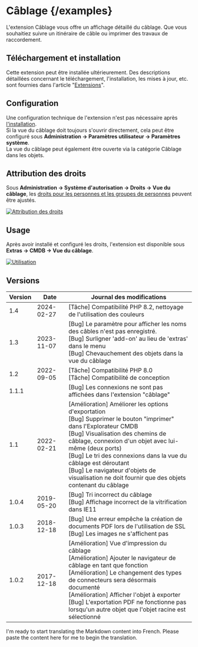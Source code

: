# Câblage {/examples}

L'extension Câblage vous offre un affichage détaillé du câblage. Que vous souhaitiez suivre un itinéraire de câble ou imprimer des travaux de raccordement.

Téléchargement et installation
------------------------------

Cette extension peut être installée ultérieurement. Des descriptions détaillées concernant le téléchargement, l'installation, les mises à jour, etc. sont fournies dans l'article "[Extensions](./index.md)".

Configuration
-------------

Une configuration technique de l'extension n'est pas nécessaire après [l'installation](./index.md).  
Si la vue du câblage doit toujours s'ouvrir directement, cela peut être configuré sous **Administration → Paramètres utilisateur → Paramètres système**.  
La vue du câblage peut également être ouverte via la catégorie Câblage dans les objets.

Attribution des droits
----------------------

Sous **Administration → Système d'autorisation → Droits → Vue du câblage**, les [droits pour les personnes et les groupes de personnes](../efficient-documentation/rights-management/index.md) peuvent être ajustés.

[![Attribution des droits](../assets/images/en/i-doit-pro-add-ons/cabling/1-cab.png)](../assets/images/en/i-doit-pro-add-ons/cabling/1-cab.png)

Usage
-----

Après avoir installé et configuré les droits, l'extension est disponible sous **Extras → CMDB → Vue du câblage**.

[![Utilisation](../assets/images/en/i-doit-pro-add-ons/cabling/2-cab.png)](../assets/images/en/i-doit-pro-add-ons/cabling/2-cab.png)

Versions
--------

| Version | Date | Journal des modifications |
| --- | --- | --- |
| 1.4 | 2024-02-27 | [Tâche] Compatibilité PHP 8.2, nettoyage de l'utilisation des couleurs |
| 1.3 | 2023-11-07 | [Bug] Le paramètre pour afficher les noms des câbles n'est pas enregistré.<br>[Bug] Surligner 'add-on' au lieu de 'extras' dans le menu<br>[Bug] Chevauchement des objets dans la vue du câblage |
| 1.2 | 2022-09-05 | [Tâche] Compatibilité PHP 8.0  <br>[Tâche] Compatibilité de conception |
| 1.1.1 |     | [Bug] Les connexions ne sont pas affichées dans l'extension "câblage" |
| 1.1 | 2022-02-21 | [Amélioration] Améliorer les options d'exportation  <br>[Bug] Supprimer le bouton "imprimer" dans l'Explorateur CMDB  <br>[Bug] Visualisation des chemins de câblage, connexion d'un objet avec lui-même (deux ports)  <br>[Bug] Le tri des connexions dans la vue du câblage est déroutant  <br>[Bug] Le navigateur d'objets de visualisation ne doit fournir que des objets contenant du câblage |
| 1.0.4 | 2019-05-20 | [Bug] Tri incorrect du câblage<br>[Bug] Affichage incorrect de la vitrification dans IE11<br> |
| 1.0.3 | 2018-12-18 | [Bug] Une erreur empêche la création de documents PDF lors de l'utilisation de SSL<br>[Bug] Les images ne s'affichent pas<br> |
| 1.0.2 | 2017-12-18 | [Amélioration] Vue d'impression du câblage<br>[Amélioration] Ajouter le navigateur de câblage en tant que fonction<br>[Amélioration] Le changement des types de connecteurs sera désormais documenté<br>[Amélioration] Afficher l'objet à exporter<br>[Bug] L'exportation PDF ne fonctionne pas lorsqu'un autre objet que l'objet racine est sélectionné<br> |

I'm ready to start translating the Markdown content into French. Please paste the content here for me to begin the translation.
